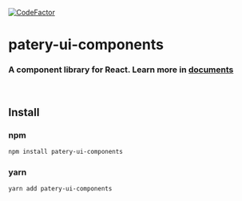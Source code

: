 <a href="https://www.codefactor.io/repository/github/folody-team/components/overview/main"><img src="https://www.codefactor.io/repository/github/folody-team/components/badge/main" alt="CodeFactor" /></a>
# patery-ui-components
### A component library for React. Learn more in [documents](https://patery-ui.folody.tk/documents)
<br/>

## Install
### npm
```sh
npm install patery-ui-components
```
### yarn
```sh
yarn add patery-ui-components
```
